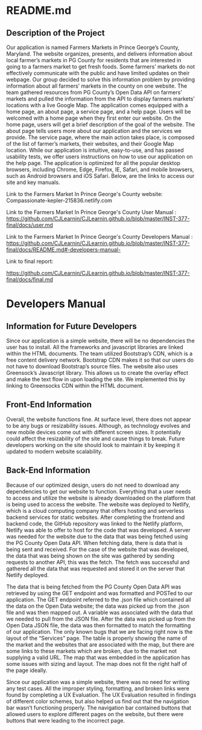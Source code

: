 <h1>README.md </h1>


<h2>Description of the Project</h2>  
	Our application is named Farmers Markets in Prince George’s County, Maryland. The website organizes, presents, and delivers information about local farmer’s markets in PG County for residents that are interested in going to a farmers market to get fresh foods. Some farmers’ markets do not effectively communicate with the public and have limited updates on their webpage. Our group decided to solve this information problem by providing information about all farmers’ markets in the county on one website.  
The team gathered resources from PG County’s Open Data API on farmers’ markets and pulled the information from the API to display farmers markets’ locations with a live Google Map. The application comes equipped with a home page, an about page, a service page, and a help page. Users will be welcomed with a home page when they first enter our website. On the home page, users will get a brief description of the goal of the website. The about page tells users more about our application and the services we provide. The service page, where the main action takes place, is composed of the list of farmer’s markets, their websites, and their Google Map location. While our application is intuitive, easy-to-use,  and has passed usability tests, we offer users instructions on how to use our application on the help page. The application is optimized for all the popular desktop browsers, including Chrome, Edge, Firefox, IE, Safari, and mobile browsers, such as Android browsers and iOS Safari. Below, are the links to access our site and key manuals. 

Link to the Farmers Market In Prince George's County website: 
Compassionate-kepler-215836.netlify.com

Link to the Farmers Market In Prince George's County User Manual :
https://github.com/CJLearnin/CJLearnin.github.io/blob/master/INST-377-final/docs/user.md

Link to the Farmers Market In Prince George's County Developers Manual :
https://github.com/CJLearnin/CJLearnin.github.io/blob/master/INST-377-final/docs/README.md#-developers-manual-

Link to final report:

https://github.com/CJLearnin/CJLearnin.github.io/blob/master/INST-377-final/docs/final.md

<h1> Developers Manual </h1>

<h2> Information for Future Developers </h2>

Since our application is a simple website, there will be no dependencies the user has to install. All the frameworks and javascript libraries are linked within the HTML documents. The team utilized Bootstrap’s CDN, which is a free content delivery network. Bootstrap CDN makes it so that our users do not have to download Bootstrap’s source files. The website also uses Greensock’s Javascript library. This allows us to create the overlay effect and make the text flow in upon loading the site. We implemented this by linking to Greensocks CDN within the HTML document.
 
<h2> Front-End Information </h2>
Overall, the website functions fine. At surface level, there does not appear to be any bugs or resizability issues. Although, as technology evolves and new mobile devices come out with different screen sizes. It potentially could affect the resizability of the site and cause things to break. Future developers working on the site should look to maintain it by keeping it updated to modern website scalability.

<h2> Back-End Information </h2>
Because of our optimized design, users do not need to download any dependencies to get our website to function. Everything that a user needs to access and utilize the website is already downloaded on the platform that is being used to access the website. The website was deployed to Netlify, which is a cloud computing company that offers hosting and serverless backend services for static websites. After completing the frontend and backend code, the GitHub repository was linked to the Netlify platform, Netlify was able to offer to host for the code that was developed. A server was needed for the website due to the data that was being fetched using the PG County Open Data API. When fetching data, there is data that is being sent and received. For the case of the website that was developed, the data that was being shown on the site was gathered by sending requests to another API, this was the fetch. The fetch was successful and gathered all the data that was requested and stored it on the server that Netlify deployed. 

The data that is being fetched from the PG County Open Data API was retrieved by using the GET endpoint and was formatted and POSTed to our application. The GET endpoint referred to the .json file which contained all the data on the Open Data website; the data was picked up from the .json file and was then mapped out. A variable was associated with the data that we needed to pull from the JSON file. After the data was picked up from the Open Data JSON file, the data was then formatted to match the formatting of our application. The only known bugs that we are facing right now is the layout of the “Services” page. The table is properly showing the name of the market and the websites that are associated with the map, but there are some links to these markets which are broken, due to the market not supplying a valid URL. The map that was embedded in the application has some issues with sizing and layout. The map does not fit the right half of the page ideally. 

Since our application was a simple website, there was no need for writing any test cases. All the improper styling, formatting, and broken links were found by completing a UX Evaluation. The UX Evaluation resulted in findings of different color schemes, but also helped us find out that the navigation bar wasn’t functioning properly. The navigation bar contained buttons that allowed users to explore different pages on the website, but there were buttons that were leading to the incorrect page.
